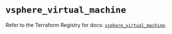 # `vsphere_virtual_machine`

Refer to the Terraform Registry for docs: [`vsphere_virtual_machine`](https://registry.terraform.io/providers/hashicorp/vsphere/2.7.0/docs/resources/virtual_machine).
